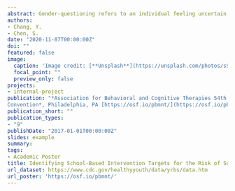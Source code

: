 ```yaml
---
abstract: Gender-questioning refers to an individual feeling uncertain about their gender identity. While minority stress and mental health outcomes among sexual and gender minority individuals (SGM) are gradually being studied, few research studies have focused on gender questioning youth. It is highly possible that adolescents who are struggling with their gender identity also suffer from minority stress such as stigma and internalized homophobia, which are significantly associated with suicide risk. The present study examines whether gender questioning youth have a higher risk of attempting suicide than heterosexual counterparts. Furthermore, we investigate several minority stress-related factors to identify the intervention targets in school settings. This study conducted a second-data analysis using national sample data from the 2017 Youth Risk Behavior Survey (N= 10,264). The outcome variables and predictors in the study are attempted suicide, minority stress, hopelessness while controlling for age, sex, and race/ethnicity. Univariate logistic regression analysis showed that gender questioning youth had higher odds of suicide attempts than heterosexual youth ([AOR] = 3.09; 95% confidence interval [CI] = 2.34–4.09). Multiple logistic regression analysis demonstrated that feeling threatened at school, electronic bullying, sadness or hopelessness were predictors of suicide attempts among gender questioning youth. Our findings have important clinical implications for suicide intervention in SGM youth, specifically for gender questioning individuals. School-based clinicians should consider the context of peer victimization, the minority stress framework, resilience, and identity development in order to develop a more effective treatment strategy. Interventions such as enhancing social support, teaching skills in conflict resolution, and improved problem-solving skills would ameliorate burden from experiencing electronic bullying and threats at school. In addition, identifying events that trigger feelings of sadness or hopelessness would further decrease risk of suicide attempts among gender-questioning youth.
authors:
- Chang, Y.
- Chen, S.
date: "2020-11-07T00:00:00Z"
doi: ""
featured: false
image:
  caption: 'Image credit: [**Unsplash**](https://unsplash.com/photos/s9CC2SKySJM)'
  focal_point: ""
  preview_only: false
projects:
- internal-project
publication: "*Association for Behavioral and Cognitive Therapies 54th Annual
Convention*, Philadelphia, PA [https://osf.io/pbmnt/](https://osf.io/pbmnt/)"
publication_short: ""
publication_types:
- "9"
publishDate: "2017-01-01T00:00:00Z"
slides: example
summary:
tags:
- Academic Poster
title: Identifying School-Based Intervention Targets for the Risk of Suicide Attempt Amongst Gender Questioning Youth
url_dataset: https://www.cdc.gov/healthyyouth/data/yrbs/data.htm
url_poster: 'https://osf.io/pbmnt/'
---
```



